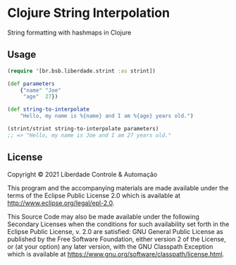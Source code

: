 # Clojure String Interpolation

String formatting with hashmaps in Clojure

## Usage

``` clj
(require '[br.bsb.liberdade.strint :as strint])

(def parameters
    {"name" "Joe"
     "age"  27})

(def string-to-interpolate
    "Hello, my name is %{name} and I am %{age} years old.")

(strint/strint string-to-interpolate parameters)
;; => "Hello, my name is Joe and I am 27 years old."
```

## License

Copyright © 2021 Liberdade Controle & Automação

This program and the accompanying materials are made available under the
terms of the Eclipse Public License 2.0 which is available at
http://www.eclipse.org/legal/epl-2.0.

This Source Code may also be made available under the following Secondary
Licenses when the conditions for such availability set forth in the Eclipse
Public License, v. 2.0 are satisfied: GNU General Public License as published by
the Free Software Foundation, either version 2 of the License, or (at your
option) any later version, with the GNU Classpath Exception which is available
at https://www.gnu.org/software/classpath/license.html.
